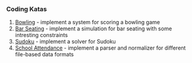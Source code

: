 ### Coding Katas

1. [Bowling](./bowling/README.md) - implement a system for scoring a bowling game
2. [Bar Seating](./bar-seating/README.md) - implement a simulation for bar seating with some intresting constraints
3. [Sudoku](./sudoku/README.md) - implement a solver for Sudoku
4. [School Attendance](./attendance/README.md) - implement a parser and normalizer for different file-based data formats
